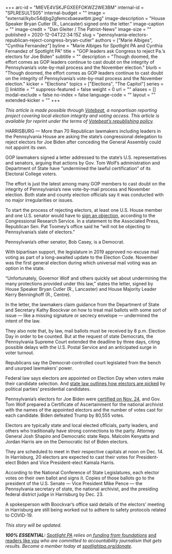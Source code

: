 +++
arc-id = "MIEVE4VSKJFGXEEFOKWZ2WE3BM"
internal-id = "SPLRESULTS05"
internal-budget = ""
image = "external/kybc54djbg2gfemcxbaeawtbtr.jpeg"
image-description = "House Speaker Bryan Cutler (R., Lancaster) signed onto the letter."
image-caption = ""
image-credit = "Dan Gleiter / The Patriot-News"
image-size = ""
published = 2020-12-04T22:34:15Z
slug = "pennsylvania-electors-republican-reject-congress-bryan-cutler"
authors = ["Marie Albiges", "Cynthia Fernandez"]
byline = "Marie Albiges for Spotlight PA and Cynthia Fernandez of Spotlight PA"
title = "GOP leaders ask Congress to reject Pa.’s electors for Joe Biden"
subtitle = ""
description = "Though doomed, the effort comes as GOP leaders continue to cast doubt on the integrity of Pennsylvania’s vote-by-mail process and the November election."
blurb = "Though doomed, the effort comes as GOP leaders continue to cast doubt on the integrity of Pennsylvania’s vote-by-mail process and the November election."
kicker = "Elections"
topics = ["Elections", "The Capitol"]
series = []
linktitle = ""
suppress-featured = false
weight = 0
url = ""
aliases = []
modal-exclude = false
no-index = false
language-code = ""
layout = ""
extended-kicker = ""
+++

<i>This article is made possible through </i><a href="http://votebeat.org/"><i>Votebeat</i></a><i>, a nonpartisan reporting project covering local election integrity and voting access. This article is available for reprint under the terms of </i><a href="https://votebeat.org/republishing/"><i>Votebeat’s republishing policy</i></a><i>.</i>

HARRISBURG — More than 70 Republican lawmakers including leaders in the Pennsylvania House are asking the state’s congressional delegation to reject electors for Joe Biden after conceding the General Assembly could not appoint its own.

GOP lawmakers signed a letter addressed to the state’s U.S. representatives and senators, arguing that actions by Gov. Tom Wolf’s administration and Department of State have “undermined the lawful certification” of its Electoral College voters.

The effort is just the latest among many GOP members to cast doubt on the integrity of Pennsylvania’s new vote-by-mail process and November election. Both state and county election officials say it was conducted with no major irregularities or issues.

To start the process of rejecting electors, at least one U.S. House member and one U.S. senator would have to <a href="https://crsreports.congress.gov/product/pdf/RL/RL32717/12">sign an objection</a>, according to the Congressional Research Service. In a statement to the Associated Press, Republican Sen. Pat Toomey’s office said he “will not be objecting to Pennsylvania’s slate of electors.”

Pennsylvania’s other senator, Bob Casey, is a Democrat.

<script src="https://www.spotlightpa.org/embed.js" async></script><div data-spl-embed-version="1" data-spl-src="https://www.spotlightpa.org/embeds/donate/?teaser_text=Spotlight%20PA%20provides%20essential%2C%20public-service%20journalism%20thanks%20to%20readers%20like%20you.%20%3Cb%3EBecome%20a%20member%20today%20with%20a%20gift%20of%20%2415%2Fmonth%20or%20more%20and%20receive%20our%20exclusive%20Pennsylvania%20tote%20bag.%3C%2Fb%3E&cta_text=YES%2C%20COUNT%20ME%20IN&eyebrow_text=BECOME%20A%20MEMBER"></div>

With bipartisan support, the legislature in 2019 approved no-excuse mail voting as part of a long-awaited update to the Election Code. November was the first general election during which universal mail voting was an option in the state.

“Unfortunately, Governor Wolf and others quickly set about undermining the many protections provided under this law,” states the letter, signed by House Speaker Bryan Cutler (R., Lancaster) and House Majority Leader Kerry Benninghoff (R., Centre).

In the letter, the lawmakers claim guidance from the Department of State and Secretary Kathy Boockvar on how to treat mail ballots with some sort of issue — like a missing signature or secrecy envelope — undermined the intent of the law.

They also note that, by law, mail ballots must be received by 8 p.m. Election Day in order to be counted. But at the request of state Democrats, the Pennsylvania Supreme Court extended the deadline by three days, citing possible delays with the U.S. Postal Service and an anticipated surge in voter turnout.

Republicans say the Democrat-controlled court legislated from the bench and usurped lawmakers’ power.

Federal law says electors are appointed on Election Day when voters make their candidate selection. And <a href="https://govt.westlaw.com/pac/Document/NE7FF6540343011DA8A989F4EECDB8638?transitionType=Default&contextData=(sc.Default)">state law outlines how electors are picked</a> by political parties’ presidential candidates.

<script src="https://www.spotlightpa.org/embed.js" async></script><div data-spl-embed-version="1" data-spl-src="https://www.spotlightpa.org/embeds/newsletter/"></div>

Pennsylvania’s electors for Joe Biden were <a href="https://www.spotlightpa.org/news/2020/11/joe-biden-pennsylvania-winner-certification-final-results/">certified on Nov. 24</a>, and Gov. Tom Wolf prepared a Certificate of Ascertainment for the national archivist with the names of the appointed electors and the number of votes cast for each candidate. Biden defeated Trump by 80,555 votes.

Electors are typically state and local elected officials, party leaders, and others who traditionally have strong connections to the party. Attorney General Josh Shapiro and Democratic state Reps. Malcolm Kenyatta and Jordan Harris are on the Democratic list of Biden electors.

They are scheduled to meet in their respective capitals at noon on Dec. 14. In Harrisburg, 20 electors are expected to cast their votes for President-elect Biden and Vice President-elect Kamala Harris.

According to the National Conference of State Legislatures, each elector votes on their own ballot and signs it. Copies of those ballots go to the president of the U.S. Senate — Vice President Mike Pence — the Pennsylvania secretary of state, the national archivist, and the presiding federal district judge in Harrisburg by Dec. 23.

A spokesperson with Boockvar’s office said details of the electors’ meeting in Harrisburg are still being worked out to adhere to safety protocols related to COVID-19.

<i>This story will be updated.</i>

<i><b>100% ESSENTIAL:</b></i><i> </i><a href="https://www.spotlightpa.org/"><i>Spotlight PA</i></a><i> relies on</i><a href="https://www.spotlightpa.org/support"><i> funding from foundations</i></a><i> </i><a href="https://www.spotlightpa.org/support">and readers like you</a><i> who are committed to accountability journalism that gets results. Become a member today at </i><a href="http://checkout.fundjournalism.org/memberform?org_id=spotlightpa&campaign=701f4000000TVuIAAW"><i>spotlightpa.org/donate</i></a><i>.</i>
